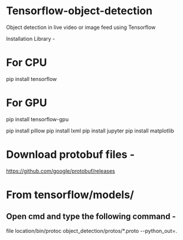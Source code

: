 # Tensorflow-object-detection
Object detection in live video or image feed using Tensorflow

Installation Library -

# For CPU
pip install tensorflow
# For GPU
pip install tensorflow-gpu

pip install pillow
pip install lxml
pip install jupyter
pip install matplotlib

# Download protobuf files - 
https://github.com/google/protobuf/releases

# From tensorflow/models/
## Open cmd and type the following command - 

file location/bin/protoc object_detection/protos/*.proto --python_out=.

